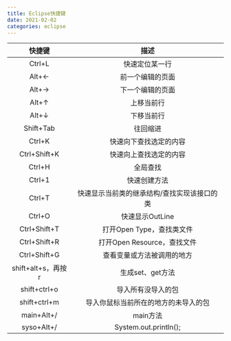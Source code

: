 ```yaml
---
title: Eclipse快捷键
date: 2021-02-02
categories: eclipse
---
```


|快捷键|描述|
|:---:|:---:|
|Ctrl+L|快速定位某一行|
|Alt+←|前一个编辑的页面|
|Alt+→|下一个编辑的页面|
|Alt+↑|上移当前行|
|Alt+↓|下移当前行|
|Shift+Tab|往回缩进|
|Ctrl+K|快速向下查找选定的内容|
|Ctrl+Shift+K|快速向上查找选定的内容|
|Ctrl+H|全局查找|
|Ctrl+1|快速创建方法|
|Ctrl+T|快速显示当前类的继承结构/查找实现该接口的类|
|Ctrl+O|快速显示OutLine|
|Ctrl+Shift+T|打开Open Type，查找类文件|
|Ctrl+Shift+R|打开Open Resource，查找文件|
|Ctrl+Shift+G|查看变量或方法被调用的地方|
|shift+alt+s，再按r|生成set、get方法|
|shift+ctrl+o|导入所有没导入的包|
|shift+ctrl+m|导入你鼠标当前所在的地方的未导入的包|
|main+Alt+/|main方法|
|syso+Alt+/|System.out.println();|


